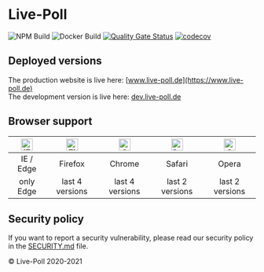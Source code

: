 # Live-Poll
![NPM Build](https://github.com/livepoll/live-poll/workflows/Angular%20CI/badge.svg)
![Docker Build](https://img.shields.io/github/workflow/status/livepoll/live-poll/Angular%20Deploy?label=Docker%20build)
[![Quality Gate Status](https://sonarqube.live-poll.de/api/project_badges/measure?project=live-poll&metric=alert_status)](https://sonarqube.live-poll.de/dashboard?id=live-poll)
[![codecov](https://codecov.io/gh/livepoll/live-poll/branch/master/graph/badge.svg)](https://codecov.io/gh/livepoll/live-poll)

## Deployed versions
The production website is live here: [www.live-poll.de](https://www.live-poll.de)<br>
The development version is live here: [dev.live-poll.de](https://dev.live-poll.de)

## Browser support
| [<img src="https://raw.githubusercontent.com/alrra/browser-logos/master/src/edge/edge_48x48.png" alt="IE / Edge" width="24px" height="24px" />](https://www.microsoft.com/de-de/edge) | [<img src="https://raw.githubusercontent.com/alrra/browser-logos/master/src/firefox/firefox_48x48.png" alt="Firefox" width="24px" height="24px" />](https://www.mozilla.org/de/firefox/new/) | [<img src="https://raw.githubusercontent.com/alrra/browser-logos/master/src/chrome/chrome_48x48.png" alt="Chrome" width="24px" height="24px" />](https://www.google.com/intl/de_de/chrome/) | [<img src="https://raw.githubusercontent.com/alrra/browser-logos/master/src/safari/safari_48x48.png" alt="Safari" width="24px" height="24px" />](https://support.apple.com/de_DE/downloads/safari) | [<img src="https://raw.githubusercontent.com/alrra/browser-logos/master/src/opera/opera_48x48.png" alt="Opera" width="24px" height="24px" />](https://www.opera.com/de/download) |
|:-------------------------------------------------------------------------------------------------------------------------------------------------------------------------------------:|:--------------------------------------------------------------------------------------------------------------------------------------------------------------------------------------------:|:-------------------------------------------------------------------------------------------------------------------------------------------------------------------------------------------:|:--------------------------------------------------------------------------------------------------------------------------------------------------------------------------------------------------:|:--------------------------------------------------------------------------------------------------------------------------------------------------------------------------------:|
| IE / Edge                                                                                                                                                                             | Firefox                                                                                                                                                                                      | Chrome                                                                                                                                                                                      | Safari                                                                                                                                                                                             | Opera                                                                                                                                                                            |
| only Edge                                                                                                                                                                             | last 4 versions                                                                                                                                                                              | last 4 versions                                                                                                                                                                             | last 2 versions                                                                                                                                                                                    | last 2 versions                                                                                                                                                                  |

## Security policy
If you want to report a security vulnerability, please read our security policy in the [SECURITY.md](https://github.com/StudentsAgainstCovid19/corona-aid/blob/master/SECURITY.md) file.

© Live-Poll 2020-2021

